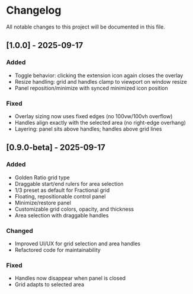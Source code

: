 # Changelog

All notable changes to this project will be documented in this file.

## [1.0.0] - 2025-09-17

### Added

- Toggle behavior: clicking the extension icon again closes the overlay
- Resize handling: grid and handles clamp to viewport on window resize
- Panel reposition/minimize with synced minimized icon position

### Fixed

- Overlay sizing now uses fixed edges (no 100vw/100vh overflow)
- Handles align exactly with the selected area (no right-edge overhang)
- Layering: panel sits above handles; handles above grid lines

## [0.9.0-beta] - 2025-09-17

### Added

- Golden Ratio grid type
- Draggable start/end rulers for area selection
- 1/3 preset as default for Fractional grid
- Floating, repositionable control panel
- Minimize/restore panel
- Customizable grid colors, opacity, and thickness
- Area selection with draggable handles

### Changed

- Improved UI/UX for grid selection and area handles
- Refactored code for maintainability

### Fixed

- Handles now disappear when panel is closed
- Grid adapts to selected area
